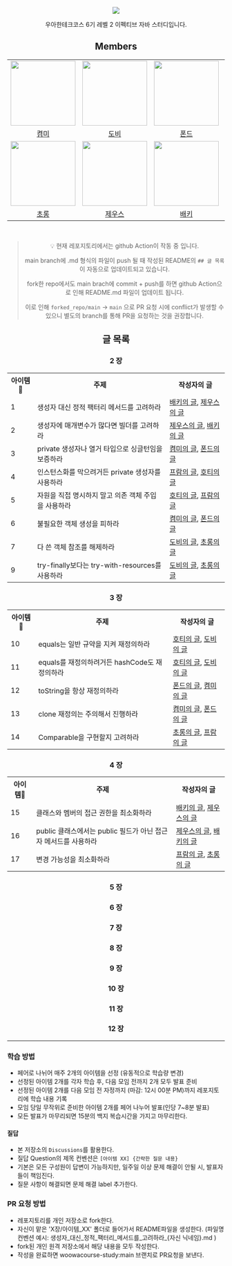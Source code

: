 <p align='center'>
    <img src="https://capsule-render.vercel.app/api?type=waving&color=gradient&height=300&section=header&text=Effective%20Java%20Study&fontSize=50&animation=fadeIn&fontAlignY=38&desc=@woowacourse%206th%20BackEnd%20Crews&descAlignY=51&descAlign=62"/>
</p>


<div align='center'>


우아한테크코스 6기 레벨 2 이펙티브 자바 스터디입니다.
<br>

## Members
<table align="center">
  <tr>
    <td>
      <a href="https://github.com/kyum-q">
        <img src="https://avatars.githubusercontent.com/u/109158497?v=4" width="150" style="max-width: 100%;">
      </a>
    </td>
    <td>
      <a href="https://github.com/Dobby-Kim">
        <img src="https://avatars.githubusercontent.com/u/113661364?v=4" width="150" style="max-width: 100%;">
      </a>
    </td>
    <td>
      <a href="https://github.com/tackyu">
        <img src="https://avatars.githubusercontent.com/u/90441959?v=4" width="150" style="max-width: 100%;">
      </a>
    </td>
    <td>
      <a href="https://github.com/koust6u">
        <img src="https://avatars.githubusercontent.com/u/111568619?v=4" width="150" style="max-width: 100%;">
      </a>
    </td>
  </tr>
  <tr>
      <tr>
    <td align="center">
      <a href="https://github.com/kyum-q">켬미</a>
    </td>
    <td align="center">
      <a href="https://github.com/Dobby-Kim">도비</a>
    </td>
    <td align="center">
      <a href="https://github.com/tackyu">폰드</a>
    </td>
    <td align="center">
      <a href="https://github.com/koust6u">프람</a>
    </td>
  </tr>
        <td>
      <a href="https://github.com/HoeSeong123">
        <img src="https://avatars.githubusercontent.com/u/125939503?v=4" width="150" style="max-width: 100%;">
      </a>
    </td>
    <td>
      <a href="https://github.com/zeus6768">
        <img src="https://avatars.githubusercontent.com/u/81848498?v=4" width="150" style="max-width: 100%;">
      </a>
    </td>
    <td>
      <a href="https://github.com/ehBeak">
        <img src="https://avatars.githubusercontent.com/u/78892355?v=4" width="150" style="max-width: 100%;">
      </a>
    </td>
    <td>
      <a href="https://github.com/Ho-Tea">
        <img src="https://avatars.githubusercontent.com/u/98626972?v=4" width="150" style="max-width: 100%;">
      </a>
    </td>
  </tr>
  <tr>
     <td align="center">
      <a href="https://github.com/HoeSeong123">초롱</a>
    </td>
    <td align="center">
      <a href="https://github.com/zeus6768">제우스</a>
    </td>
    <td align="center">
      <a href="https://github.com/ehBeak">배키</a>
    </td>
    <td align="center">
      <a href="https://github.com/Ho-Tea">호티</a>
    </td>
  </tr>
</table>
<br>


>
>
>💡 현재 레포지토리에서는 github Action이 작동 중 입니다.
> 
> main branch에 .md 형식의 파일이 push 될 때 작성된 README의 `## 글 목록`이 자동으로 업데이트되고 있습니다.
> 
> fork한 repo에서도 main brach에 commit + push를 하면 github Action으로 인해 README.md 파일이 업데이트 됩니다.
> 
> 이로 인해 `forked_repo/main` -> `main` 으로 PR 요청 시에 conflict가 발생할 수 있으니 별도의 branch를 통해 PR을 요청하는 것을 권장합니다.
>




## 글 목록


### 2 장
<table>
<tr><th>아이템🍳</th><th>주제</th><th>작성자의 글</th></tr>
<tr><td> 1 </td><td> 생성자 대신 정적 팩터리 메서드를 고려하라 </td><td> <a href="https://github.com/woowacourse-study/2024-effective-java/blob/master/02장/아이템_1/생성자_대신_정적_팩터리_메서드를_고려하라_배키.md">배키의 글</a>, <a href="https://github.com/woowacourse-study/2024-effective-java/blob/master/02장/아이템_1/생성자_대신_정적_팩터리_메서드를_고려하라_제우스.md">제우스의 글</a> </td></tr>
<tr><td> 2 </td><td> 생성자에 매개변수가 많다면 빌더를 고려하라 </td><td> <a href="https://github.com/woowacourse-study/2024-effective-java/blob/master/02장/아이템_2/생성자에_매개변수가_많다면_빌더를_고려하라_제우스.md">제우스의 글</a>, <a href="https://github.com/woowacourse-study/2024-effective-java/blob/master/02장/아이템_2/생성자에_매개변수가_많다면_빌더를_고려하라_배키.md">배키의 글</a> </td></tr>
<tr><td> 3 </td><td> private 생성자나 열거 타입으로 싱글턴임을 보증하라 </td><td> <a href="https://github.com/woowacourse-study/2024-effective-java/blob/master/02장/아이템_3/private_생성자나_열거_타입으로_싱글턴임을_보증하라_켬미.md">켬미의 글</a>, <a href="https://github.com/woowacourse-study/2024-effective-java/blob/master/02장/아이템_3/private_생성자나_열거_타입으로_싱글턴임을_보증하라_폰드.md">폰드의 글</a> </td></tr>
<tr><td> 4 </td><td> 인스턴스화를 막으려거든 private 생성자를 사용하라 </td><td> <a href="https://github.com/woowacourse-study/2024-effective-java/blob/master/02장/아이템_4/인스턴스화를_막으려거든_private_생성자를_사용하라_프람.md">프람의 글</a>, <a href="https://github.com/woowacourse-study/2024-effective-java/blob/master/02장/아이템_4/인스턴스화를_막으려거든_private_생성자를_사용하라_호티.md">호티의 글</a> </td></tr>
<tr><td> 5 </td><td> 자원을 직접 명시하지 말고 의존 객체 주입을 사용하라 </td><td> <a href="https://github.com/woowacourse-study/2024-effective-java/blob/master/02장/아이템_5/자원을_직접_명시하지_말고_의존_객체_주입을_사용하라_호티.md">호티의 글</a>, <a href="https://github.com/woowacourse-study/2024-effective-java/blob/master/02장/아이템_5/자원을_직접_명시하지_말고_의존_객체_주입을_사용하라_프람.md">프람의 글</a> </td></tr>
<tr><td> 6 </td><td> 불필요한 객체 생성을 피하라 </td><td> <a href="https://github.com/woowacourse-study/2024-effective-java/blob/master/02장/아이템_6/불필요한_객체_생성을_피하라_켬미.md">켬미의 글</a>, <a href="https://github.com/woowacourse-study/2024-effective-java/blob/master/02장/아이템_6/불필요한_객체_생성을_피하라_폰드.md">폰드의 글</a> </td></tr>
<tr><td> 7 </td><td> 다 쓴 객체 참조를 해제하라 </td><td> <a href="https://github.com/woowacourse-study/2024-effective-java/blob/master/02장/아이템_7/다_쓴_객체_참조를_해제하라_도비.md">도비의 글</a>, <a href="https://github.com/woowacourse-study/2024-effective-java/blob/master/02장/아이템_7/다_쓴_객체_참조를_해제하라_초롱.md">초롱의 글</a> </td></tr>
<tr><td> 9 </td><td> try-finally보다는 try-with-resources를 사용하라 </td><td> <a href="https://github.com/woowacourse-study/2024-effective-java/blob/master/02장/아이템_9/try-finally보다는_try-with-resources를_사용하라_도비.md">도비의 글</a>, <a href="https://github.com/woowacourse-study/2024-effective-java/blob/master/02장/아이템_9/try-finally보다는_try-with-resources를_사용하라_초롱.md">초롱의 글</a> </td></tr>
</table>

### 3 장
<table>
<tr><th>아이템🍳</th><th>주제</th><th>작성자의 글</th></tr>
<tr><td> 10 </td><td> equals는 일반 규약을 지켜 재정의하라 </td><td> <a href="https://github.com/woowacourse-study/2024-effective-java/blob/master/03장/아이템_10/equals는_일반_규약을_지켜_재정의하라_호티.md">호티의 글</a>, <a href="https://github.com/woowacourse-study/2024-effective-java/blob/master/03장/아이템_10/equals는_일반_규약을_지켜_재정의하라_도비.md">도비의 글</a> </td></tr>
<tr><td> 11 </td><td> equals를 재정의하려거든 hashCode도 재정의하라 </td><td> <a href="https://github.com/woowacourse-study/2024-effective-java/blob/master/03장/아이템_11/equals를_재정의하려거든_hashCode도_재정의하라_호티.md">호티의 글</a>, <a href="https://github.com/woowacourse-study/2024-effective-java/blob/master/03장/아이템_11/equals를_재정의하려거든_hashCode도_재정의하라_도비.md">도비의 글</a> </td></tr>
<tr><td> 12 </td><td> toString을 항상 재정의하라 </td><td> <a href="https://github.com/woowacourse-study/2024-effective-java/blob/master/03장/아이템_12/toString을_항상_재정의하라_폰드.md">폰드의 글</a>, <a href="https://github.com/woowacourse-study/2024-effective-java/blob/master/03장/아이템_12/toString을_항상_재정의하라_켬미.md">켬미의 글</a> </td></tr>
<tr><td> 13 </td><td> clone 재정의는 주의해서 진행하라 </td><td> <a href="https://github.com/woowacourse-study/2024-effective-java/blob/master/03장/아이템_13/clone_재정의는_주의해서_진행하라_켬미.md">켬미의 글</a>, <a href="https://github.com/woowacourse-study/2024-effective-java/blob/master/03장/아이템_13/clone_재정의는_주의해서_진행하라_폰드.md">폰드의 글</a> </td></tr>
<tr><td> 14 </td><td> Comparable을 구현할지 고려하라 </td><td> <a href="https://github.com/woowacourse-study/2024-effective-java/blob/master/03장/아이템_14/Comparable을_구현할지_고려하라_초롱.md">초롱의 글</a>, <a href="https://github.com/woowacourse-study/2024-effective-java/blob/master/03장/아이템_14/Comparable을_구현할지_고려하라_프람.md">프람의 글</a> </td></tr>
</table>

### 4 장
<table>
<tr><th>아이템🍳</th><th>주제</th><th>작성자의 글</th></tr>
<tr><td> 15 </td><td> 클래스와 멤버의 접근 권한을 최소화하라 </td><td> <a href="https://github.com/woowacourse-study/2024-effective-java/blob/master/04장/아이템_15/클래스와_멤버의_접근_권한을_최소화하라_배키.md">배키의 글</a>, <a href="https://github.com/woowacourse-study/2024-effective-java/blob/master/04장/아이템_15/클래스와_멤버의_접근_권한을_최소화하라_제우스.md">제우스의 글</a> </td></tr>
<tr><td> 16 </td><td> public 클래스에서는 public 필드가 아닌 접근자 메서드를 사용하라 </td><td> <a href="https://github.com/woowacourse-study/2024-effective-java/blob/master/04장/아이템_16/public_클래스에서는_public_필드가_아닌_접근자_메서드를_사용하라_제우스.md">제우스의 글</a>, <a href="https://github.com/woowacourse-study/2024-effective-java/blob/master/04장/아이템_16/public_클래스에서는_public_필드가_아닌_접근자_메서드를_사용하라_배키.md">배키의 글</a> </td></tr>
<tr><td> 17 </td><td> 변경 가능성을 최소화하라 </td><td> <a href="https://github.com/woowacourse-study/2024-effective-java/blob/master/04장/아이템_17/변경_가능성을_최소화하라_프람.md">프람의 글</a>, <a href="https://github.com/woowacourse-study/2024-effective-java/blob/master/04장/아이템_17/변경_가능성을_최소화하라_초롱.md">초롱의 글</a> </td></tr>
</table>

### 5 장

### 6 장

### 7 장

### 8 장

### 9 장

### 10 장

### 11 장

### 12 장

</div>

------

### 학습 방법
- 페어로 나뉘어 매주 2개의 아이템을 선정 (유동적으로 학습량 변경)
- 선정된 아이템 2개를 각자 학습 후, 다음 모임 전까지 2개 모두 발표 준비
- 선정된 아이템 2개를 다음 모임 전 자정까지 (마감: 12시 00분 PM)까지 레포지토리에 학습 내용 기록
- 모임 당일 무작위로 준비한 아이템 2개를 페어 나누어 발표(인당 7~8분 발표)
- 모든 발표가 마무리되면 15분의 백지 복습시간을 가지고 마무리한다.

#### 질답
- 본 저장소의 `Discussions`를 활용한다.
- 질답 Question의 제목 컨벤션은 `[아이템 XX] {간략한 질문 내용}`
- 기본은 모든 구성원이 답변이 가능하지만, 일주일 이상 문제 해결이 안될 시, 발표자들이 책임진다.
- 질문 사항이 해결되면 문제 해결 label 추가한다.
  
### PR 요청 방법
- 레포지토리를 개인 저장소로 fork한다.
- 자신이 맡은 'X장/아이템_XX' 폴더로 들어가서 README파일을 생성한다. (파일명 컨벤션 예시: 생성자_대신_정적_팩터리_메서드를_고려하라_{자신 닉네임}.md )
- fork된 개인 원격 저장소에서 해당 내용을 모두 작성한다.
- 작성을 완료하면 woowacourse-study:main 브랜치로 PR요청을 보낸다.

